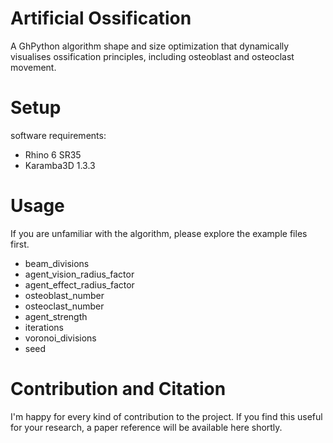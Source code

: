 # Artificial Ossification

A GhPython algorithm shape and size optimization that dynamically visualises ossification principles, including osteoblast and osteoclast movement.

# Setup

software requirements:

- Rhino 6 SR35 
- Karamba3D 1.3.3

# Usage

If you are unfamiliar with the algorithm, please explore the example files first.

- beam_divisions
- agent\_vision\_radius_factor
- agent\_effect\_radius_factor
- osteoblast_number
- osteoclast_number
- agent_strength
- iterations
- voronoi_divisions
- seed

# Contribution and Citation 

I'm happy for every kind of contribution to the project. If you find this useful for your research, a paper reference will be available here shortly.